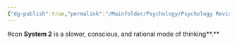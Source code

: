 ```yaml
---
{"dg-publish":true,"permalink":"/Mainfolder/Psychology/Psychology Revision/Concepts/System 2/"}
---
```


#con 
**System 2** is a slower, conscious, and rational mode of thinking**.**